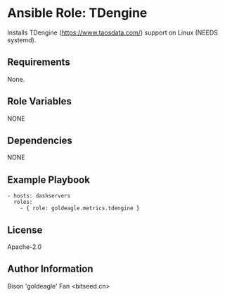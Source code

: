 # Ansible Role: TDengine

Installs TDengine (https://www.taosdata.com/) support on Linux (NEEDS systemd).

## Requirements

None.

## Role Variables

NONE

## Dependencies

NONE

## Example Playbook

    - hosts: dashservers
      roles:
        - { role: goldeagle.metrics.tdengine }

## License

Apache-2.0

## Author Information

Bison 'goldeagle' Fan <bitseed.cn>
